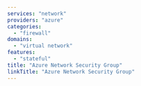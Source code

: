 ```yaml
---
services: "network"
providers: "azure"
categories: 
  - "firewall"
domains:
  - "virtual network" 
features:
  - "stateful"
title: "Azure Network Security Group"
linkTitle: "Azure Network Security Group"
---
```

